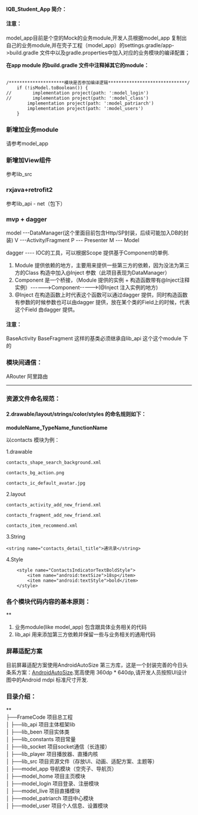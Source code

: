 #### **IQB_Student_App 简介：**

#### **注意：**
model_app目前是个空的Mock的业务module,开发人员根据model_app 复制出自己的业务module,并在壳子工程（model_app）的settings.gradle/app->build.gradle 文件中以及gradle.properties中加入对应的业务模块的编译配置；


**在app module 的build.gradle 文件中注释掉其它的module：**
```

/*********************模块是否参加编译逻辑******************************/
    if (!isModel.toBoolean()) {
//        implementation project(path: ':model_login')
//        implementation project(path: ':model_class')
        implementation project(path: ':model_patriarch')
        implementation project(path: ':model_users')
    }

```


### 新增加业务module
请参考model_app 

### 新增加View组件
参考lib_src

### rxjava+retrofit2
参考lib_api - net（包下）

### mvp + dagger
model ---DataManager(这个里面目前包含Http/SP封装，后续可能加入DB的封装)
V ---Activity/Fragment
P --- Presenter
M --- Model

dagger ---- IOC的工具，可以根据Scope 提供基于Component的单例.
1. Module 提供依赖的地方，主要用来提供一些第三方的依赖，因为没法为第三方的Class 构造中加入@Inject 参数（此项目表现为DataManager）
2. Component 是一个桥接，（Module 提供的实例 + 构造函数带有@Inject注释实例）------>Component----->(@Inject 注入实例的地方)
4. @Inject 在构造函数上时代表这个函数可以通过dagger 提供，同时构造函数有参数的时候参数也可以由dagger 提供，放在某个类的Field上的时候，代表这个Field 由dagger 提供。


#### 注意：
BaseActivity BaseFragment 这样的基类必须继承自lib_api 这个这个module 下的

### 模块间通信：
ARouter 阿里路由
************************************************************


### 资源文件命名规范：


#### 2.drawable/layout/strings/color/styles 的命名规则如下：

  **moduleName_TypeName_functionName**

  以contacts 模块为例：

  1.drawable

  ~~~
  contacts_shape_search_background.xml

  contacts_bg_action.png

  contacts_ic_default_avatar.jpg
  ~~~

  2.layout
  ~~~
  contacts_activity_add_new_friend.xml

  contacts_fragment_add_new_friend.xml

  contacts_item_recommend.xml
  ~~~

  3.String
  ~~~
 <string name="contacts_detail_title">通讯录</string>
  ~~~

  4.Style
  ~~~
      <style name="ContactsIndicatorTextBoldStyle">
          <item name="android:textSize">18sp</item>
          <item name="android:textStyle">bold</item>
      </style>
  ~~~



### 各个模块代码内容的基本原则：
**
1. 业务module(like model_app) 包含跟具体业务相关的代码
2. lib_api 用来添加第三方依赖并保留一些与业务相关的通用代码


### 屏幕适配方案
目前屏幕适配方案使用AndroidAutoSize 第三方库，这是一个封装完善的今日头条系方案：[AndroidAutoSize](https://github.com/JessYanCoding/AndroidAutoSize).宽高使用 360dp * 640dp,请开发人员按照UI设计图中的Android mdpi 标准尺寸开发.

### 目录介绍：
**  
├──FrameCode                                    项目总工程  
│   ├──lib_api                                 项目主体框架lib  
│   ├──lib_been                                项目实体类  
│   ├──lib_constants                           项目常量  
│   ├──lib_socket                              项目socket通信（长连接）  
│   ├──lib_player                              项目播放器、直播内核  
│   ├──lib_src                                 项目资源文件（存放UI、动画、适配方案、主题等）  
│   ├──model_app                               导航模块（空壳子、导航页）  
│   ├──model_home                              项目主页模块   
│   ├──model_login                             项目登录、注册模块   
│   ├──model_live                              项目直播模块  
│   ├──model_patriarch                         项目中心模块  
│   ├──model_user                              项目个人信息、设置模块

     
